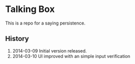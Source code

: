 # Talking Box

This is a repo for a saying persistence. 

## History
1. 2014-03-09 Initial version released.
2. 2014-03-10 UI improved with an simple input verification
